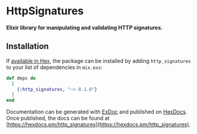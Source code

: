 # HttpSignatures

**Elixir library for manipulating and validating HTTP signatures.**

## Installation

If [available in Hex](https://hex.pm/docs/publish), the package can be installed
by adding `http_signatures` to your list of dependencies in `mix.exs`:

```elixir
def deps do
  [
    {:http_signatures, "~> 0.1.0"}
  ]
end
```

Documentation can be generated with [ExDoc](https://github.com/elixir-lang/ex_doc)
and published on [HexDocs](https://hexdocs.pm). Once published, the docs can
be found at [https://hexdocs.pm/http_signatures](https://hexdocs.pm/http_signatures).
